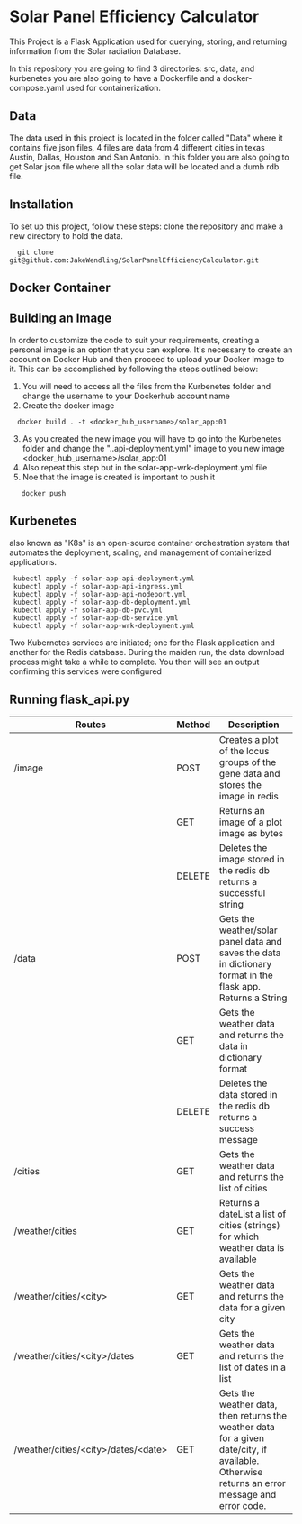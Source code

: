 # Solar Panel Efficiency Calculator 
 
 
This Project is a Flask Application used for querying, storing, and returning information from the Solar radiation Database. 

In this repository you are going to find 3 directories: src, data, and kurbenetes
you are also going to have a Dockerfile and a docker-compose.yaml used for containerization.

## Data
The data used in this project is located in the folder called "Data" where it contains five json files, 4 files are data from 4 different cities in texas Austin, Dallas, Houston and San Antonio. In this folder you are also going to get Solar json file where all the solar data will be located and a dumb rdb file.

## Installation
To set up this project, follow these steps: clone the repository and make a new directory to hold the data.

```
  git clone git@github.com:JakeWendling/SolarPanelEfficiencyCalculator.git
```
## Docker Container 

## Building an Image 
In order to customize the code to suit your requirements, creating a personal image is an option that you can explore. It's necessary to create an account on Docker Hub and then proceed to upload your Docker Image to it. This can be accomplished by following the steps outlined below:
 
 1. You will need to access all the files from the Kurbenetes folder and change the username to your Dockerhub account name
 2. Create the docker image 
 ```
   docker build . -t <docker_hub_username>/solar_app:01
 ```
 3. As you created the new image you will have to go into the Kurbenetes folder and change the "..api-deployment.yml" image to you new image <docker_hub_username>/solar_app:01
 4. Also repeat this step but in the solar-app-wrk-deployment.yml file 
 5. Noe that the image is created is important to push it 
 ```
    docker push
 ```
 
 ## Kurbenetes
 also known as "K8s" is an open-source container orchestration system that automates the deployment, scaling, and management of containerized applications.

 ```
  kubectl apply -f solar-app-api-deployment.yml
  kubectl apply -f solar-app-api-ingress.yml
  kubectl apply -f solar-app-api-nodeport.yml
  kubectl apply -f solar-app-db-deployment.yml
  kubectl apply -f solar-app-db-pvc.yml
  kubectl apply -f solar-app-db-service.yml
  kubectl apply -f solar-app-wrk-deployment.yml
 ```
Two Kubernetes services are initiated; one for the Flask application and another for the Redis database. During the maiden run, the data download process might take a while to complete. You then will see an output confirming this services were configured 



## Running flask_api.py


| Routes                               | Method | Description                                                                                                          |
|-------------------------------------|--------|----------------------------------------------------------------------------------------------------------------------|
| /image                              | POST   | Creates a plot of the locus groups of the gene data and stores the image in redis                                     |
|                                     | GET    | Returns an image of a plot image as bytes                                                                             |
|                                     | DELETE | Deletes the image stored in the redis db returns a successful string                                                  |
| /data                               | POST   | Gets the weather/solar panel data and saves the data in dictionary format in the flask app. Returns a String          |
|                                     | GET    | Gets the weather data and returns the data in dictionary format                                                       |
|                                     | DELETE | Deletes the data stored in the redis db returns a success message                                                     |
| /cities                             | GET    | Gets the weather data and returns the list of cities                                                                   |
| /weather/cities                     | GET    | Returns a dateList a list of cities (strings) for which weather data is available                                     |
| /weather/cities/&lt;city&gt;              | GET    | Gets the weather data and returns the data for a given city                                                            |
| /weather/cities/&lt;city&gt;/dates        | GET    | Gets the weather data and returns the list of dates in a list                                                          |
| /weather/cities/&lt;city&gt;/dates/&lt;date&gt; | GET    | Gets the weather data, then returns the weather data for a given date/city, if available. Otherwise returns an error message and error code. |






